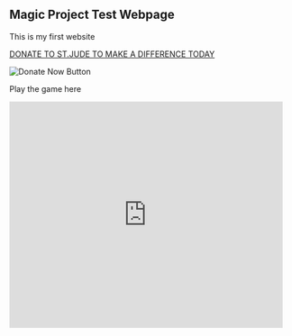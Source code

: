 ## Magic Project Test Webpage
This is my first website

[DONATE TO ST.JUDE TO MAKE A DIFFERENCE TODAY](https://www.stjude.org/donate/donate-to-st-jude.html)


![Donate Now Button](https://getmagic-shilpa-gupta.github.io/blob/master/donatenowbutton.jpg)

Play the game here 
<iframe src="https://scratch.mit.edu/projects/364293387/embed" allowtransparency="true" width="485" height="402" frameborder="0" scrolling="no" allowfullscreen></iframe>
